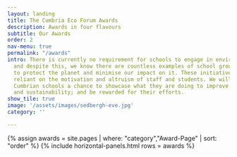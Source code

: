 ```yaml
---
layout: landing
title: The Cumbria Eco Forum Awards
description: Awards in four flavours
subtitle: Our Awards
order: 2
nav-menu: true
permalink: "/awards"
intro: There is currently no requirement for schools to engage in environmental initiatives
  and despite this, we know there are countless examples of school groups taking action
  to protect the planet and minimise our impact on it. These initiatives are often
  reliant on the motivation and altruism of staff and students. We will be giving
  Cumbrian schools a chance to showcase what they are doing to improve environmentalism
  and sustainability; and be rewarded for their efforts.
show_tile: true
image: '/assets/images/sedbergh-eve.jpg'
category: ''

---
```

{% assign awards = site.pages | where: "category","Award-Page" | sort: "order" %}
{% include horizontal-panels.html rows = awards %}
